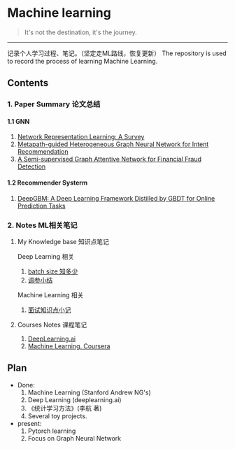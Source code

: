 # Machine learning
> It's not the destination, it's the journey.

---
记录个人学习过程、笔记。（坚定走ML路线，恢复更新）
The repository is used to record the process of learning Machine Learning.

## Contents

### 1. Paper Summary 论文总结
#### 1.1 GNN

1. [Network Representation Learning: A Survey](./paper/GNN/01Network_Representation_Learning_A_Survey.md)
2. [Metapath-guided Heterogeneous Graph Neural Network for
   Intent Recommendation](./paper/GNN/02MetapathGuidedHeterogeneousGNNForIntentRecommendation.md)
3. [A Semi-supervised Graph Attentive Network for Financial Fraud Detection](./paper/GNN/03ASemi-supervisedGraphAttentiveNetworkforFinancialFraudDetection.md)

#### 1.2 Recommender Systerm
1. [DeepGBM: A Deep Learning Framework Distilled by GBDT for Online Prediction Tasks](./RecommenderSysterm/01DeepGBM.md)


### 2.  Notes ML相关笔记

1. My Knowledge base 知识点笔记

   Deep Learning 相关

   1. [batch size 知多少](./notes/my_knowledge_base/DL_01_Batch_size.md)
   2. [调参小结](./notes/my_knowledge_base/DL_02_Tuning_Guide_for_Rookie_like_me.md)

   Machine Learning 相关

   1. [面试知识点小记](./notes/my_knowledge_base/ML_01_Interview_Summary.md)

2. Courses Notes 课程笔记

   1. [DeepLearning.ai](./notes/DeepLearning.ai)
   2. [Machine Learning. Coursera](./notes/ML_Andrew_Ng)

## Plan

- Done:
  1. Machine Learning (Stanford Andrew NG's)
  2. Deep Learning (deeplearning.ai)
  3. 《统计学习方法》(李航 著) 
  4. Several toy projects.
- present:
  1. Pytorch learning
  2. Focus on Graph Neural Network
